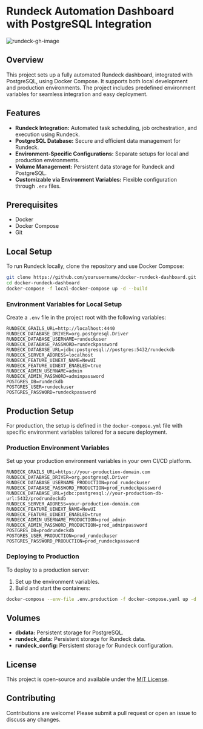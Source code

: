 # Rundeck Automation Dashboard with PostgreSQL Integration

![rundeck-gh-image](https://github.com/user-attachments/assets/2ddc1f8f-1ef4-4191-b733-5fe2e572d118)

## Overview

This project sets up a fully automated Rundeck dashboard, integrated with PostgreSQL, using Docker Compose. It supports both local development and production environments. The project includes predefined environment variables for seamless integration and easy deployment.

## Features

- **Rundeck Integration:** Automated task scheduling, job orchestration, and execution using Rundeck.
- **PostgreSQL Database:** Secure and efficient data management for Rundeck.
- **Environment-Specific Configurations:** Separate setups for local and production environments.
- **Volume Management:** Persistent data storage for Rundeck and PostgreSQL.
- **Customizable via Environment Variables:** Flexible configuration through `.env` files.

## Prerequisites

- Docker
- Docker Compose
- Git

## Local Setup

To run Rundeck locally, clone the repository and use Docker Compose:

```bash
git clone https://github.com/yourusername/docker-rundeck-dashboard.git
cd docker-rundeck-dashboard
docker-compose -f local-docker-compose up -d --build
```

### Environment Variables for Local Setup

Create a `.env` file in the project root with the following variables:

```env
RUNDECK_GRAILS_URL=http://localhost:4440
RUNDECK_DATABASE_DRIVER=org.postgresql.Driver
RUNDECK_DATABASE_USERNAME=rundeckuser
RUNDECK_DATABASE_PASSWORD=rundeckpassword
RUNDECK_DATABASE_URL=jdbc:postgresql://postgres:5432/rundeckdb
RUNDECK_SERVER_ADDRESS=localhost
RUNDECK_FEATURE_UINEXT_NAME=NewUI
RUNDECK_FEATURE_UINEXT_ENABLED=true
RUNDECK_ADMIN_USERNAME=admin
RUNDECK_ADMIN_PASSWORD=adminpassword
POSTGRES_DB=rundeckdb
POSTGRES_USER=rundeckuser
POSTGRES_PASSWORD=rundeckpassword
```

## Production Setup

For production, the setup is defined in the `docker-compose.yml` file with specific environment variables tailored for a secure deployment.

### Production Environment Variables

Set up your production environment variables in your own CI/CD platform.

```env
RUNDECK_GRAILS_URL=https://your-production-domain.com
RUNDECK_DATABASE_DRIVER=org.postgresql.Driver
RUNDECK_DATABASE_USERNAME_PRODUCTION=prod_rundeckuser
RUNDECK_DATABASE_PASSWORD_PRODUCTION=prod_rundeckpassword
RUNDECK_DATABASE_URL=jdbc:postgresql://your-production-db-url:5432/prodrundeckdb
RUNDECK_SERVER_ADDRESS=your-production-domain.com
RUNDECK_FEATURE_UINEXT_NAME=NewUI
RUNDECK_FEATURE_UINEXT_ENABLED=true
RUNDECK_ADMIN_USERNAME_PRODUCTION=prod_admin
RUNDECK_ADMIN_PASSWORD_PRODUCTION=prod_adminpassword
POSTGRES_DB=prodrundeckdb
POSTGRES_USER_PRODUCTION=prod_rundeckuser
POSTGRES_PASSWORD_PRODUCTION=prod_rundeckpassword
```

### Deploying to Production

To deploy to a production server:

1. Set up the environment variables.
2. Build and start the containers:

```bash
docker-compose --env-file .env.production -f docker-compose.yaml up -d --build
```

## Volumes

- **dbdata:** Persistent storage for PostgreSQL.
- **rundeck_data:** Persistent storage for Rundeck data.
- **rundeck_config:** Persistent storage for Rundeck configuration.

## License

This project is open-source and available under the [MIT License](./LICENSE).

## Contributing

Contributions are welcome! Please submit a pull request or open an issue to discuss any changes.
